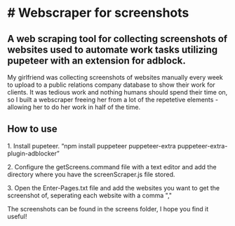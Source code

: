 <h1># Webscraper for screenshots</h1>
<h2>A web scraping tool for collecting screenshots of websites used to automate work tasks utilizing pupeteer with an extension for adblock.</h2>

<p>My girlfriend was collecting screenshots of websites manually every week to upload to a public relations company database to show their work for clients. It was tedious work and nothing humans should spend their time on, so I built a webscraper freeing her from a lot of the repetetive elements - allowing her to do her work in half of the time.</p>


<h2>How to use</h2>

<p>1. Install pupeteer. <q>npm install puppeteer puppeteer-extra puppeteer-extra-plugin-adblocker</q> </p>

<p>2. Configure the getScreens.command file with a text editor and add the directory where you have the screenScraper.js file stored.</p>

<p>3. Open the Enter-Pages.txt file and add the websites you want to get the screenshot of, seperating each website with a comma ","</p>

<p>The screenshots can be found in the screens folder, I hope you find it useful!</p> 
